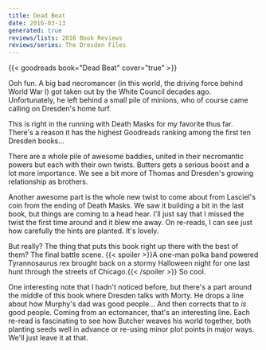 ```yaml
---
title: Dead Beat
date: 2016-03-13
generated: true
reviews/lists: 2016 Book Reviews
reviews/series: The Dresden Files
---
```

{{< goodreads book="Dead Beat" cover="true" >}}

Ooh fun. A big bad necromancer (in this world, the driving force behind World War I) got taken out by the White Council decades ago. Unfortunately, he left behind a small pile of minions, who of course came calling on Dresden's home turf.  

This is right in the running with Death Masks for my favorite thus far. There's a reason it has the highest Goodreads ranking among the first ten Dresden books...  

<!--more-->

There are a whole pile of awesome baddies, united in their necromantic powers but each with their own twists. Butters gets a serious boost and a lot more importance. We see a bit more of Thomas and Dresden's growing relationship as brothers.  

Another awesome part is the whole new twist to come about from Lasciel's coin from the ending of Death Masks. We saw it building a bit in the last book, but things are coming to a head hear. I'll just say that I missed the twist the first time around and it blew me away. On re-reads, I can see just how carefully the hints are planted. It's lovely.  

But really? The thing that puts this book right up there with the best of them? The final battle scene.  {{< spoiler >}}A one-man polka band powered Tyrannosaurus rex brought back on a stormy Halloween night for one last hunt through the streets of Chicago.{{< /spoiler >}}  So cool.  

One interesting note that I hadn't noticed before, but there's a part around the middle of this book where Dresden talks with Morty. He drops a line about how Murphy's dad was good people... And then corrects that to _is_ good people. Coming from an ectomancer, that's an interesting line. Each re-read is fascinating to see how Butcher weaves his world together, both planting seeds well in advance or re-using minor plot points in major ways. We'll just leave it at that.


